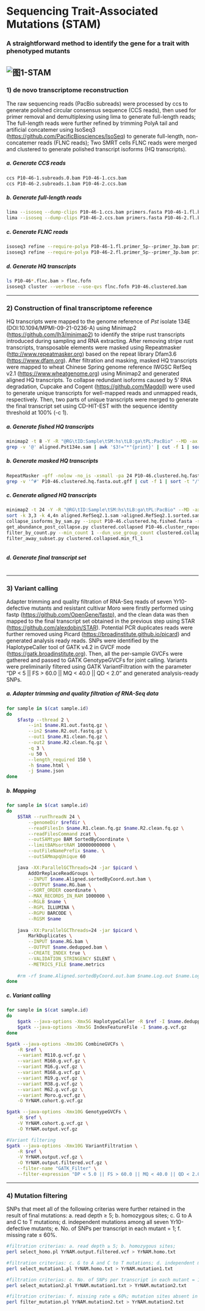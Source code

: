 Sequencing Trait-Associated Mutations (STAM)
============================================
### A straightforward method to identify the gene for a trait with phenotyped mutants
![图1-STAM](https://user-images.githubusercontent.com/7081243/208272511-42718937-3272-4729-9759-3fcd483840e2.jpg)
-----
### 1) de novo transcriptome reconstruction
The raw sequencing reads (PacBio subreads) were processed by ccs to generate polished circular consensus sequence (CCS reads), then used for primer removal and demultiplexing using lima to generate full-length reads; The full-length reads were further refined by trimming PolyA tail and artificial concatemer using IsoSeq3 (https://github.com/PacificBiosciences/IsoSeq) to generate full-length, non-concatemer reads (FLNC reads); Two SMRT cells FLNC reads were merged and clustered to generate polished transcript isoforms (HQ transcripts). 
##### a. Generate CCS reads
``` bash
ccs P10-46-1.subreads.0.bam P10-46-1.ccs.bam
ccs P10-46-2.subreads.1.bam P10-46-2.ccs.bam
```
##### b. Generate full-length reads
``` bash
lima --isoseq --dump-clips P10-46-1.ccs.bam primers.fasta P10-46-1.fl.bam --log-file P10-46-1.fl.bam.log
lima --isoseq --dump-clips P10-46-2.ccs.bam primers.fasta P10-46-2.fl.bam --log-file P10-46-2.fl.bam.log
```
##### c. Generate FLNC reads
``` bash
isoseq3 refine --require-polya P10-46-1.fl.primer_5p--primer_3p.bam primers.fasta P10-46-1.flnc.bam
isoseq3 refine --require-polya P10-46-2.fl.primer_5p--primer_3p.bam primers.fasta P10-46-2.flnc.bam
```
##### d. Generate HQ transcripts
``` bash
ls P10-46*.flnc.bam > flnc.fofn
isoseq3 cluster --verbose --use-qvs flnc.fofn P10-46.clustered.bam
```
-----
### 2) Construction of final transcriptome reference
HQ transcripts were mapped to the genome reference of *Pst* isolate 134E (DOI:10.1094/MPMI-09-21-0236-A) using Minimap2 (https://github.com/lh3/minimap2) to identify the stripe rust transcripts introduced during sampling and RNA extracting. After removing stripe rust transcripts, transposable elements were masked using Repeatmasker (http://www.repeatmasker.org) based on the repeat library Dfam3.6 (https://www.dfam.org). After filtration and masking, masked HQ transcripts were mapped to wheat Chinese Spring genome reference IWGSC RefSeq v2.1 (https://www.wheatgenome.org) using Minimap2 and generated aligned HQ transcripts. To collapse redundant isoforms caused by 5’ RNA degradation, Cupcake and Cogent (https://github.com/Magdoll) were used to generate unique transcripts for well-mapped reads and unmapped reads, respectively. Then, two parts of unique transcripts were merged to generate the final transcript set using CD-HIT-EST with the sequence identity threshold at 100% (-c 1).
##### a. Generate fished HQ transcripts
``` bash
minimap2 -t 8 -Y -R "@RG\tID:Sample\tSM:hs\tLB:ga\tPL:PacBio" --MD -ax splice:hq -uf --secondary=no Pst134e.reference.fasta P10-46.clustered.hq.fasta >aligned.Pst134e.sam
grep -v '@' aligned.Pst134e.sam | awk '$3!="*"{print}' | cut -f 1 | sort | uniq >aligned.Pst134e.id ##655
```
##### b. Generate masked HQ transcripts
``` bash
RepeatMasker -gff -nolow -no_is -xsmall -pa 24 P10-46.clustered.hq.fasta
grep -v '^#' P10-46.clustered.hq.fasta.out.gff | cut -f 1 | sort -t "/" -k 2 -n >P10-46.clustered.hq.fasta.out.id #1706
```
##### c. Generate aligned HQ transcripts
``` bash
minimap2 -t 24 -Y -R "@RG\tID:Sample\tSM:hs\tLB:ga\tPL:PacBio" --MD -ax splice:hq -uf --secondary=no iwgsc_refseqv2.1_assembly.mmi P10-46.clustered.hq.fished.fasta -o aligned.RefSeq2.1.sam
sort -k 3,3 -k 4,4n aligned.RefSeq2.1.sam >aligned.RefSeq2.1.sorted.sam
collapse_isoforms_by_sam.py --input P10-46.clustered.hq.fished.fasta -s aligned.RefSeq2.1.sorted.sam --dun-merge-5-shorter -o clustered
get_abundance_post_collapse.py clustered.collapsed P10-46.cluster_report.csv
filter_by_count.py --min_count 1 --dun_use_group_count clustered.collapsed
filter_away_subset.py clustered.collapsed.min_fl_1



```
##### d. Generate final transcript set
``` bash

```
---
### 3) Variant calling
Adapter trimming and quality filtration of RNA-Seq reads of seven Yr10-defective mutants and resistant cultivar Moro were firstly performed using fastp (https://github.com/OpenGene/fastp), and the clean data was then mapped to the final transcript set obtained in the previous step using STAR (https://github.com/alexdobin/STAR). Potential PCR duplicates reads were further removed using Picard (https://broadinstitute.github.io/picard) and generated analysis ready reads. SNPs were identified by the HaplotypeCaller tool of GATK v4.2 in GVCF mode (https://gatk.broadinstitute.org). Then, all the per-sample GVCFs were gathered and passed to GATK GenotypeGVCFs for joint calling. Variants were preliminarily filtered using GATK VariantFiltration with the parameter “DP < 5 || FS > 60.0 || MQ < 40.0 || QD < 2.0” and generated analysis-ready SNPs. 
##### a. Adapter trimming and quality filtration of RNA-Seq data
``` bash
for sample in $(cat sample.id)
do
    $fastp --thread 2 \
        --in1 $name.R1.out.fastq.gz \
        --in2 $name.R2.out.fastq.gz \
        --out1 $name.R1.clean.fq.gz \
        --out2 $name.R2.clean.fq.gz \
        -q 3 \
        -u 50 \
        --length_required 150 \
        -h $name.html \
        -j $name.json
done
```
##### b. Mapping
``` bash
for sample in $(cat sample.id)
do
    $STAR --runThreadN 24 \
        --genomeDir $refdir \
        --readFilesIn $name.R1.clean.fq.gz $name.R2.clean.fq.gz \
        --readFilesCommand zcat \
        --outSAMtype BAM SortedByCoordinate \
        --limitBAMsortRAM 100000000000 \
        --outFileNamePrefix $name. \
        --outSAMmapqUnique 60

    java -XX:ParallelGCThreads=24 -jar $picard \
        AddOrReplaceReadGroups \
        --INPUT $name.Aligned.sortedByCoord.out.bam \
        --OUTPUT $name.RG.bam \
        --SORT_ORDER coordinate \
        --MAX_RECORDS_IN_RAM 1000000 \
        --RGLB $name \
        --RGPL ILLUMINA \
        --RGPU BARCODE \
        --RGSM $name
    
    java -XX:ParallelGCThreads=24 -jar $picard \
        MarkDuplicates \
        --INPUT $name.RG.bam \
        --OUTPUT $name.dedupped.bam \
        --CREATE_INDEX true \
        --VALIDATION_STRINGENCY SILENT \
        --METRICS_FILE $name.metrics
    
    #rm -rf $name.Aligned.sortedByCoord.out.bam $name.Log.out $name.Log.progress.out $name.SJ.out.tab $name.RG.bam $name.metrics
done
```
##### c. Variant calling
``` bash
for sample in $(cat sample.id)
do
    $gatk --java-options -Xmx5G HaplotypeCaller -R $ref -I $name.dedupped.bam -OVI false -ERC GVCF -O $name.g.vcf.gz 1>$name.hc.log 2>&1
    $gatk --java-options -Xmx5G IndexFeatureFile -I $name.g.vcf.gz
done

$gatk --java-options -Xmx10G CombineGVCFs \
    -R $ref \
    --variant M110.g.vcf.gz \
    --variant M160.g.vcf.gz \
    --variant M16.g.vcf.gz \
    --variant M168.g.vcf.gz \
    --variant M19.g.vcf.gz \
    --variant M38.g.vcf.gz \
    --variant M62.g.vcf.gz \
    --variant Moro.g.vcf.gz \
    -O YrNAM.cohort.g.vcf.gz

$gatk --java-options -Xmx10G GenotypeGVCFs \
    -R $ref \
    -V YrNAM.cohort.g.vcf.gz \
    -O YrNAM.output.vcf.gz

#Variant filtering
$gatk --java-options -Xmx10G VariantFiltration \
    -R $ref \
    -V YrNAM.output.vcf.gz \
    -O YrNAM.output.filtered.vcf.gz \
    --filter-name "GATK_Filter" \
    --filter-expression "DP < 5.0 || FS > 60.0 || MQ < 40.0 || QD < 2.0 "
```
-----
### 4) Mutation filtering
SNPs that meet all of the following criterias were further retained in the result of final mutations: a. read depth ≥ 5; b. homozygous sites; c. G to A and C to T mutations; d. independent mutations among all seven Yr10-defective mutants; e. No. of SNPs per transcript in each mutant = 1; f. missing rate ≤ 60%. 
``` bash
#filtration criterias: a. read depth ≥ 5; b. homozygous sites;
perl select_homo.pl YrNAM.output.filtered.vcf > YrNAM.homo.txt 

#filtration criterias: c. G to A and C to T mutations; d. independent mutations among all seven Yr10-defective mutants;
perl select_mutation1.pl YrNAM.homo.txt > YrNAM.mutation1.txt

#filtration criterias: e. No. of SNPs per transcript in each mutant = 1;
perl select_mutation2.pl YrNAM.mutation1.txt > YrNAM.mutation2.txt 

#filtration criterias: f. missing rate ≤ 60%; mutation sites absent in Moro were also removed;
perl filter_mutation.pl YrNAM.mutation2.txt > YrNAM.mutation2.txt 

```
